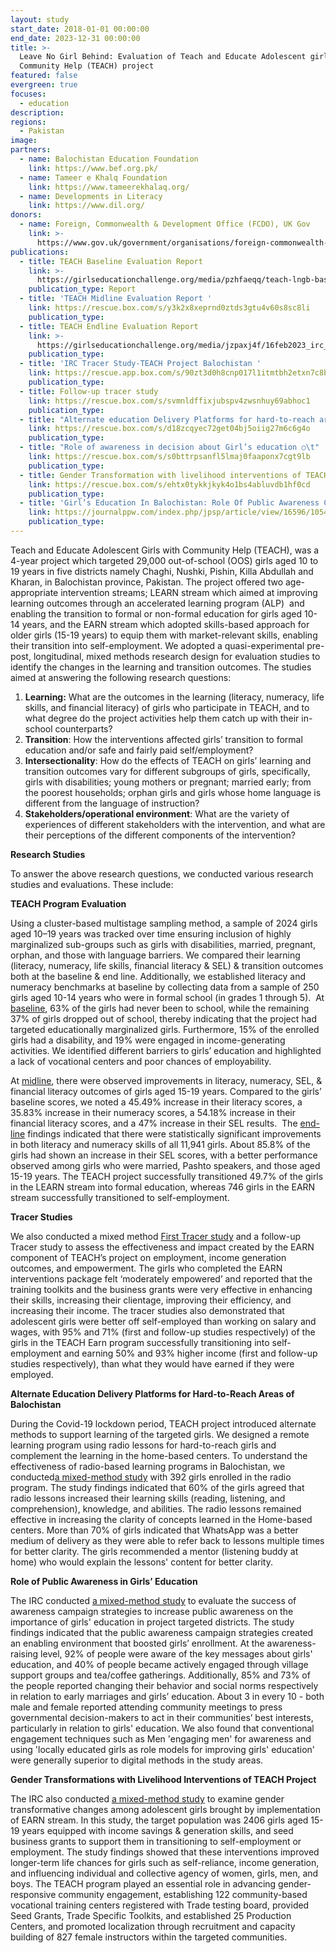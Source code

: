 ```yaml
---
layout: study
start_date: 2018-01-01 00:00:00
end_date: 2023-12-31 00:00:00
title: >-
  Leave No Girl Behind: Evaluation of Teach and Educate Adolescent girls with
  Community Help (TEACH) project
featured: false
evergreen: true
focuses:
  - education
description:
regions:
  - Pakistan
image:
partners:
  - name: Balochistan Education Foundation
    link: https://www.bef.org.pk/
  - name: Tameer e Khalq Foundation
    link: https://www.tameerekhalaq.org/
  - name: Developments in Literacy
    link: https://www.dil.org/
donors:
  - name: Foreign, Commonwealth & Development Office (FCDO), UK Gov
    link: >-
      https://www.gov.uk/government/organisations/foreign-commonwealth-development-office
publications:
  - title: TEACH Baseline Evaluation Report
    link: >-
      https://girlseducationchallenge.org/media/pzhfaeqq/teach-lngb-baseline-evaluation.pdf
    publication_type: Report
  - title: 'TEACH Midline Evaluation Report '
    link: https://rescue.box.com/s/y3k2x8xeprnd0ztds3gtu4v60s8sc8li
    publication_type:
  - title: TEACH Endline Evaluation Report
    link: >-
      https://girlseducationchallenge.org/media/jzpaxj4f/16feb2023_irc_teach_endline_evaluation_report_website.pdf
    publication_type:
  - title: 'IRC Tracer Study-TEACH Project Balochistan '
    link: https://rescue.app.box.com/s/90zt3d0h8cnp017l1itmtbh2etxn7c8b
    publication_type:
  - title: Follow-up tracer study
    link: https://rescue.box.com/s/svmnldffixjubspv4zwsnhuy69abhoc1
    publication_type:
  - title: "Alternate education Delivery Platforms for hard-to-reach areas of Balochistan ○\t"
    link: https://rescue.box.com/s/d18zcqyec72get04bj5oiig27m6c6g4o
    publication_type:
  - title: "Role of awareness in decision about Girl’s education ○\t"
    link: https://rescue.box.com/s/s0bttrpsanfl5lmaj0faaponx7cgt9lb
    publication_type:
  - title: Gender Transformation with livelihood interventions of TEACH project
    link: https://rescue.box.com/s/ehtx0tykkjkyk4o1bs4abluvdb1hf0cd
    publication_type:
  - title: 'Girl’s Education In Balochistan: Role Of Public Awareness Campaign'
    link: https://journalppw.com/index.php/jpsp/article/view/16596/10547
    publication_type:
---
```

Teach and Educate Adolescent Girls with Community Help (TEACH), was a 4-year project which targeted 29,000 out-of-school (OOS) girls aged 10 to 19 years in five districts namely Chaghi, Nushki, Pishin, Killa Abdullah and Kharan, in Balochistan province, Pakistan. The project offered two age-appropriate intervention streams; LEARN stream which aimed at improving learning outcomes through an accelerated learning program (ALP)&nbsp; and enabling the transition to formal or non-formal education for girls aged 10-14 years, and the EARN stream which adopted skills-based approach for older girls (15-19 years) to equip them with market-relevant skills, enabling their transition into self-employment. We adopted a quasi-experimental pre-post, longitudinal, mixed methods research design for evaluation studies to identify the changes in the learning and transition outcomes. The studies aimed at answering the following research questions:

1. **Learning:** What are the outcomes in the learning (literacy, numeracy, life skills, and financial literacy) of girls who participate in TEACH, and to what degree do the project activities help them catch up with their in-school counterparts?&nbsp;&nbsp;
2. **Transition**\: How the interventions affected girls’ transition to formal education and/or safe and fairly paid self/employment?&nbsp;
3. **Intersectionality**\: How do the effects of TEACH on girls’ learning and transition outcomes vary for different subgroups of girls, specifically, girls with disabilities; young mothers or pregnant; married early; from the poorest households; orphan girls and girls whose home language is different from the language of instruction?
4. **Stakeholders/operational environment**\: What are the variety of experiences of different stakeholders with the intervention, and what are their perceptions of the different components of the intervention?&nbsp;&nbsp;

**Research Studies**

To answer the above research questions, we conducted various research studies and evaluations. These include:

**TEACH Program Evaluation**

Using a cluster-based multistage sampling method, a sample of 2024 girls aged 10–19 years was tracked over time ensuring inclusion of highly marginalized sub-groups such as girls with disabilities, married, pregnant, orphan, and those with language barriers. We compared their learning (literacy, numeracy, life skills, financial literacy & SEL) & transition outcomes both at the baseline & end line. Additionally, we established literacy and numeracy benchmarks at baseline by collecting data from a sample of 250 girls aged 10-14 years who were in formal school (in grades 1 through 5).&nbsp; At [baseline](https://girlseducationchallenge.org/media/pzhfaeqq/teach-lngb-baseline-evaluation.pdf), 63% of the girls had never been to school, while the remaining 37% of girls dropped out of school, thereby indicating that the project had targeted educationally marginalized girls. Furthermore, 15% of the enrolled girls had a disability, and 19% were engaged in income-generating activities. We identified different barriers to girls’ education and highlighted a lack of vocational centers and poor chances of employability.

At [midline](https://rescue.box.com/s/7g92yb1jbbocea8qtmu8kbv3pxqfqe1t), there were observed improvements in literacy, numeracy, SEL, & financial literacy outcomes of girls aged 15-19 years. Compared to the girls’ baseline scores, we noted a 45.49% increase in their literacy scores, a 35.83% increase in their numeracy scores, a 54.18% increase in their financial literacy scores, and a 47% increase in their SEL results.&nbsp; The [end-line](https://girlseducationchallenge.org/media/jzpaxj4f/16feb2023_irc_teach_endline_evaluation_report_website.pdf) findings indicated that there were statistically significant improvements in both literacy and numeracy skills of all 11,941 girls. About 85.8% of the girls had shown an increase in their SEL scores, with a better performance observed among girls who were married, Pashto speakers, and those aged 15-19 years. The TEACH project successfully transitioned 49.7% of the girls in the LEARN stream into formal education, whereas 746 girls in the EARN stream successfully transitioned to self-employment.

**Tracer Studies**

We also conducted a mixed method [First Tracer study](https://rescue.box.com/s/g6y77ph16wqnegprs344fi473q14df94) and a follow-up Tracer study to assess the effectiveness and impact created by the EARN component of TEACH’s project on employment, income generation outcomes, and empowerment. The girls who completed the EARN interventions package felt ‘moderately empowered’ and reported that the training toolkits and the business grants were very effective in enhancing their skills, increasing their clientage, improving their efficiency, and increasing their income. The tracer studies also demonstrated that adolescent girls were better off self-employed than working on salary and wages, with 95% and 71% (first and follow-up studies respectively) of the girls in the TEACH Earn program successfully transitioning into self-employment and earning 50% and 93% higher income (first and follow-up studies respectively), than what they would have earned if they were employed.

**Alternate Education Delivery Platforms for Hard-to-Reach Areas of Balochistan&nbsp;**

During the Covid-19 lockdown period, TEACH project introduced alternate methods to support learning of the targeted girls. We designed a remote learning program using radio lessons for hard-to-reach girls and complement the learning in the home-based centers. To understand the effectiveness of radio-based learning programs in Balochistan, we conducted[a mixed-method study](https://rescue.box.com/s/d18zcqyec72get04bj5oiig27m6c6g4o) with 392 girls enrolled in the radio program. The study findings indicated that 60% of the girls agreed that radio lessons increased their learning skills (reading, listening, and comprehension), knowledge, and abilities. The radio lessons remained effective in increasing the clarity of concepts learned in the Home-based centers. More than 70% of girls indicated that WhatsApp was a better medium of delivery as they were able to refer back to lessons multiple times for better clarity. The girls recommended a mentor (listening buddy at home) who would explain the lessons' content for better clarity.

**Role of Public Awareness in Girls’ Education**

The IRC conducted [a mixed-method study](https://rescue.box.com/s/s0bttrpsanfl5lmaj0faaponx7cgt9lb) to evaluate the success of awareness campaign strategies to increase public awareness on the importance of girls' education in project targeted districts. The study findings indicated that the public awareness campaign strategies created an enabling environment that boosted girls’ enrollment. At the awareness-raising level, 92% of people were aware of the key messages about girls' education, and 40% of people became actively engaged through village support groups and tea/coffee gatherings. Additionally, 85% and 73% of the people reported changing their behavior and social norms respectively in relation to early marriages and girls’ education. About 3 in every 10 - both male and female reported attending community meetings to press governmental decision-makers to act in their communities’ best interests, particularly in relation to girls' education. We also found that conventional engagement techniques such as Men 'engaging men' for awareness and using 'locally educated girls as role models for improving girls' education' were generally superior to digital methods in the study areas.&nbsp;

**Gender Transformations with Livelihood Interventions of TEACH Project**

The IRC also conducted [a mixed-method study](https://rescue.box.com/s/ehtx0tykkjkyk4o1bs4abluvdb1hf0cd) to examine gender transformative changes among adolescent girls brought by implementation of EARN stream. In this study, the target population was 2406 girls aged 15-19 years equipped with income savings & generation skills, and seed business grants to support them in transitioning to self-employment or employment. The study findings showed that these interventions improved longer-term life chances for girls such as self-reliance, income generation, and influencing individual and collective agency of women, girls, men, and boys. The TEACH program played an essential role in advancing gender-responsive community engagement, establishing 122 community-based vocational training centers registered with Trade testing board, provided Seed Grants, Trade Specific Toolkits, and established 25 Production Centers, and promoted localization through recruitment and capacity building of 827 female instructors within the targeted communities.&nbsp;